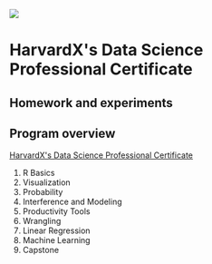 ![](https://prod-edx-edxapp-assets.edx-cdn.org/static/edx.org/images/logo.790c9a5340cb.png)

# HarvardX's Data Science Professional Certificate

## Homework and experiments

## Program overview
[HarvardX's Data Science Professional Certificate](https://www.edx.org/professional-certificate/harvardx-data-science)

1. R Basics
2. Visualization
3. Probability
4. Interference and Modeling
5. Productivity Tools
6. Wrangling
7. Linear Regression
8. Machine Learning
9. Capstone


